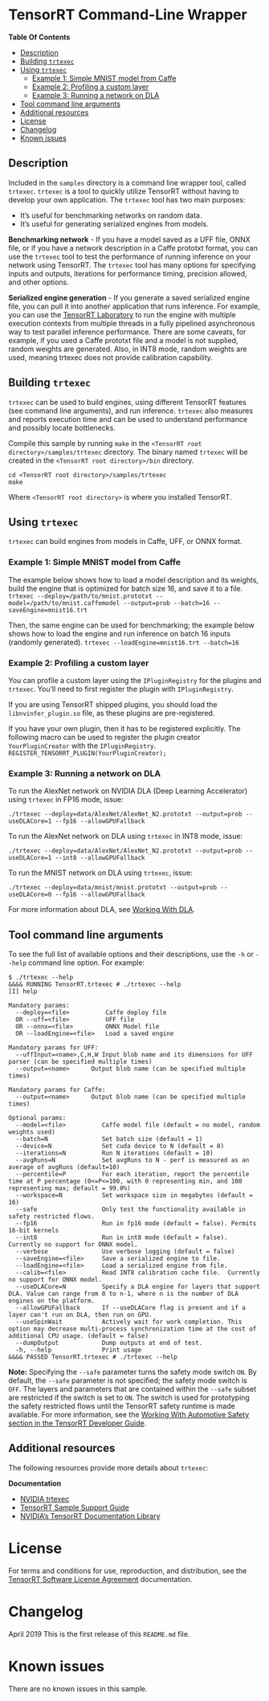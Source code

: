 # TensorRT Command-Line Wrapper

**Table Of Contents**
- [Description](#description)
- [Building `trtexec`](#building-trtexec)
- [Using `trtexec`](#using-trtexec)
    * [Example 1: Simple MNIST model from Caffe](#example-1-simple-mnist-model-from-caffe)
    * [Example 2: Profiling a custom layer](#example-2-profiling-a-custom-layer)
    * [Example 3: Running a network on DLA](#example-3-running-a-network-on-dla)
- [Tool command line arguments](#tool-command-line-arguments)
- [Additional resources](#additional-resources)
- [License](#license)
- [Changelog](#changelog)
- [Known issues](#known-issues)

## Description

Included in the `samples` directory is a command line wrapper tool, called `trtexec`. `trtexec` is a tool to quickly utilize TensorRT without having to develop your own application. The `trtexec` tool has two main purposes:
-   It’s useful for benchmarking networks on random data.
-   It’s useful for generating serialized engines from models.

**Benchmarking network** - If you have a model saved as a UFF file, ONNX file, or if you have a network description in a Caffe prototxt format, you can use the `trtexec` tool to test the performance of running inference on your network using TensorRT. The `trtexec` tool has many options for specifying inputs and outputs, iterations for performance timing, precision allowed, and other options.

**Serialized engine generation** - If you generate a saved serialized engine file, you can pull it into another application that runs inference. For example, you can use the [TensorRT Laboratory](https://github.com/NVIDIA/tensorrt-laboratory) to run the engine with multiple execution contexts from multiple threads in a fully pipelined asynchronous way to test parallel inference performance. There are some caveats, for example, if you used a Caffe prototxt file and a model is not supplied, random weights are generated. Also, in INT8 mode, random weights are used, meaning trtexec does not provide calibration capability.

## Building `trtexec`

`trtexec` can be used to build engines, using different TensorRT features (see command line arguments), and run inference. `trtexec` also measures and reports execution time and can be used to understand performance and possibly locate bottlenecks.

Compile this sample by running `make` in the `<TensorRT root directory>/samples/trtexec` directory. The binary named `trtexec` will be created in the `<TensorRT root directory>/bin` directory.
```
cd <TensorRT root directory>/samples/trtexec
make
```
Where `<TensorRT root directory>` is where you installed TensorRT.

## Using `trtexec`

`trtexec` can build engines from models in Caffe, UFF, or ONNX format.

### Example 1: Simple MNIST model from Caffe

The example below shows how to load a model description and its weights, build the engine that is optimized for batch size 16, and save it to a file.
`trtexec --deploy=/path/to/mnist.prototxt --model=/path/to/mnist.caffemodel --output=prob --batch=16 --saveEngine=mnist16.trt`

Then, the same engine can be used for benchmarking; the example below shows how to load the engine and run inference on batch 16 inputs (randomly generated).
`trtexec --loadEngine=mnist16.trt --batch=16`

### Example 2: Profiling a custom layer

You can profile a custom layer using the `IPluginRegistry` for the plugins and `trtexec`. You’ll need to first register the plugin with `IPluginRegistry`.

If you are using TensorRT shipped plugins, you should load the `libnvinfer_plugin.so` file, as these plugins are pre-registered.

If you have your own plugin, then it has to be registered explicitly. The following macro can be used to register the plugin creator `YourPluginCreator` with the `IPluginRegistry`.
`REGISTER_TENSORRT_PLUGIN(YourPluginCreator);`

### Example 3: Running a network on DLA

To run the AlexNet network on NVIDIA DLA (Deep Learning Accelerator) using `trtexec` in FP16 mode, issue:
```
./trtexec --deploy=data/AlexNet/AlexNet_N2.prototxt --output=prob --useDLACore=1 --fp16 --allowGPUFallback
```
To run the AlexNet network on DLA using `trtexec` in INT8 mode, issue:
```
./trtexec --deploy=data/AlexNet/AlexNet_N2.prototxt --output=prob --useDLACore=1 --int8 --allowGPUFallback
```
To run the MNIST network on DLA using `trtexec`, issue:
```
./trtexec --deploy=data/mnist/mnist.prototxt --output=prob --useDLACore=0 --fp16 --allowGPUFallback
```

For more information about DLA, see [Working With DLA](https://docs.nvidia.com/deeplearning/sdk/tensorrt-developer-guide/index.html#dla_topic).

## Tool command line arguments

To see the full list of available options and their descriptions, use the `-h` or `--help` command line option. For example:
```
$ ./trtexec --help
&&&& RUNNING TensorRT.trtexec # ./trtexec --help
[I] help

Mandatory params:
  --deploy=<file>          Caffe deploy file
  OR --uff=<file>          UFF file
  OR --onnx=<file>         ONNX Model file
  OR --loadEngine=<file>   Load a saved engine

Mandatory params for UFF:
  --uffInput=<name>,C,H,W Input blob name and its dimensions for UFF parser (can be specified multiple times)
  --output=<name>      Output blob name (can be specified multiple times)

Mandatory params for Caffe:
  --output=<name>      Output blob name (can be specified multiple times)

Optional params:
  --model=<file>          Caffe model file (default = no model, random weights used)
  --batch=N               Set batch size (default = 1)
  --device=N              Set cuda device to N (default = 0)
  --iterations=N          Run N iterations (default = 10)
  --avgRuns=N             Set avgRuns to N - perf is measured as an average of avgRuns (default=10)
  --percentile=P          For each iteration, report the percentile time at P percentage (0<=P<=100, with 0 representing min, and 100 representing max; default = 99.0%)
  --workspace=N           Set workspace size in megabytes (default = 16)
  --safe                  Only test the functionality available in safety restricted flows.
  --fp16                  Run in fp16 mode (default = false). Permits 16-bit kernels
  --int8                  Run in int8 mode (default = false). Currently no support for ONNX model.
  --verbose               Use verbose logging (default = false)
  --saveEngine=<file>     Save a serialized engine to file.
  --loadEngine=<file>     Load a serialized engine from file.
  --calib=<file>          Read INT8 calibration cache file.  Currently no support for ONNX model.
  --useDLACore=N          Specify a DLA engine for layers that support DLA. Value can range from 0 to n-1, where n is the number of DLA engines on the platform.
  --allowGPUFallback      If --useDLACore flag is present and if a layer can't run on DLA, then run on GPU.
  --useSpinWait           Actively wait for work completion. This option may decrease multi-process synchronization time at the cost of additional CPU usage. (default = false)
  --dumpOutput            Dump outputs at end of test.
  -h, --help              Print usage
&&&& PASSED TensorRT.trtexec # ./trtexec --help
```

**Note:** Specifying the `--safe` parameter turns the safety mode switch `ON`. By default, the `--safe` parameter is not specified; the safety mode switch is `OFF`. The layers and parameters that are contained within the `--safe` subset are restricted if the switch is set to `ON`. The switch is used for prototyping the safety restricted flows until the TensorRT safety runtime is made available. For more information, see the [Working With Automotive Safety section in the TensorRT Developer Guide](https://docs.nvidia.com/deeplearning/sdk/tensorrt-developer-guide/index.html#working_auto_safety).

## Additional resources

The following resources provide more details about `trtexec`:

**Documentation**
- [NVIDIA trtexec](https://docs.nvidia.com/deeplearning/sdk/tensorrt-developer-guide/index.html#trtexec)
- [TensorRT Sample Support Guide](https://docs.nvidia.com/deeplearning/sdk/tensorrt-sample-support-guide/index.html)
- [NVIDIA’s TensorRT Documentation Library](https://docs.nvidia.com/deeplearning/sdk/tensorrt-archived/index.html)

# License

For terms and conditions for use, reproduction, and distribution, see the [TensorRT Software License Agreement](https://docs.nvidia.com/deeplearning/sdk/tensorrt-sla/index.html)
documentation.

# Changelog

April 2019
This is the first release of this `README.md` file.

# Known issues

There are no known issues in this sample.
